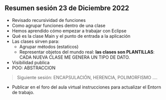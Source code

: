 ## Resumen sesión 23 de Diciembre 2022

- Revisado recursividad de funciones
- Como agrupar funciones dentro de una clase
- Hemos aprendido cómo empezar a trabajar con Eclipse
- Qué es la clase Main y el punto de entrada a la aplicación
- Las clases sirven para:
  - Agrupar métodos (estaticos)
  - Representar objetos del mundo real: **las clases son PLANTILLAS**: CADA NUEVA CLASE ME GENERA UN TIPO DE DATO.
- Visibilidad publica
- POO: ABSTRACCION

> Siguiente sesión: ENCAPSULACIÓN, HERENCIA, POLIMORFISMO ....

* Publicar en el foro del aula virtual instrucciones para actualizar el Entorn de trabajo.